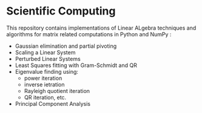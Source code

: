 # Scientific Computing 
This repository contains implementations of Linear ALgebra techniques and algorithms for matrix related computations in Python and NumPy : 
* Gaussian elimination and partial pivoting 
* Scaling a Linear System
* Perturbed Linear Systems 
* Least Squares fitting with Gram-Schmidt and QR
* Eigenvalue finding using:
  * power iteration
  * inverse ietration
  * Rayleigh quotient iteration
  - QR iteration, etc.
* Principal Component Analysis
